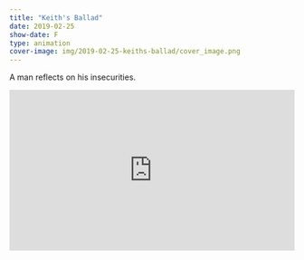 ```yaml
---
title: "Keith's Ballad"
date: 2019-02-25
show-date: F
type: animation
cover-image: img/2019-02-25-keiths-ballad/cover_image.png
---
```

A man reflects on his insecurities.
<div style="padding:56.25% 0 0 0;position:relative;"><iframe src="https://player.vimeo.com/video/319507918?h=84eae9d6f3" style="position:absolute;top:0;left:0;width:100%;height:100%;" frameborder="0" allow="autoplay; fullscreen; picture-in-picture" allowfullscreen></iframe></div><script src="https://player.vimeo.com/api/player.js"></script>